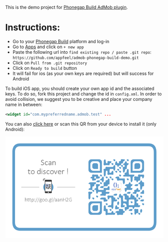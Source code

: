 This is the demo project for [Phonegap Build AdMob plugin](https://github.com/appfeel/admob-google-cordova).

# Instructions:

- Go to your [Phonegap Build](https://build.phonegap.com) platform and log-in
- Go to [Apps](https://build.phonegap.com/apps) and click on `+ new app`
- Paste the following url into `find existing repo / paste .git repo`: `https://github.com/appfeel/admob-phonegap-build-demo.git`
- Click on `Pull from .git repository`
- Click on `Ready to build` button
- It will fail for ios (as your own keys are required) but will success for Android

To build iOS app, you should create your own app id and the associated keys. To do so, fork this project and change the id in `config.xml`. In order to avoid collision, we suggest you to be creative and place your company name in between:

```xml
<widget id="com.mypreferredname.admob.test" ...
```

You can also [click here](http://goo.gl/aanH2G) or scan this QR from your device to install it (only Android):

[![ScreenShot](demo/qr-cool.png)](http://goo.gl/aanH2G)
